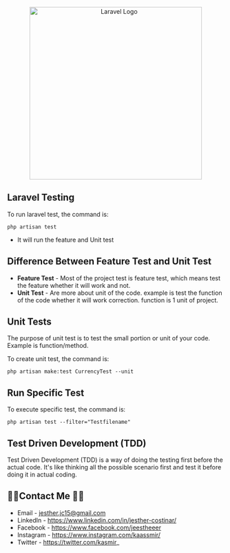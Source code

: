<p align="center"><a href="https://laravel.com" target="_blank"><img src="https://raw.githubusercontent.com/laravel/art/master/logo-lockup/5%20SVG/2%20CMYK/1%20Full%20Color/laravel-logolockup-cmyk-red.svg" width="400" alt="Laravel Logo"></a></p>


## Laravel Testing

To run laravel test, the command is:
```
php artisan test
```
 - It will run the feature and Unit test

## Difference Between Feature Test and Unit Test
- <strong>Feature Test</strong> - Most of the project test is feature test, which means test the feature whether it will work and not.
- <strong>Unit Test</strong> - Are more about unit of the code. example is test the function of the code whether it will work correction. function is 1 unit of project.

## Unit Tests
The purpose of unit test is to test the small portion or unit of your code. Example is function/method.

To create unit test, the command is: 
```
php artisan make:test CurrencyTest --unit
```

## Run Specific Test
To execute specific test, the command is: 
```
php artisan test --filter="Testfilename"
```

## Test Driven Development (TDD)
Test Driven Development (TDD) is a way of doing the testing first before the actual code. It's like thinking all the possible scenario first and test it before doing it in actual coding.


## 👨‍💻Contact Me 🚀🔵
- Email - jesther.jc15@gmail.com
- LinkedIn - https://www.linkedin.com/in/jesther-costinar/
- Facebook - https://www.facebook.com/jeestheeer
- Instagram - https://www.instagram.com/kaassmir/
- Twitter - https://twitter.com/kasmir_